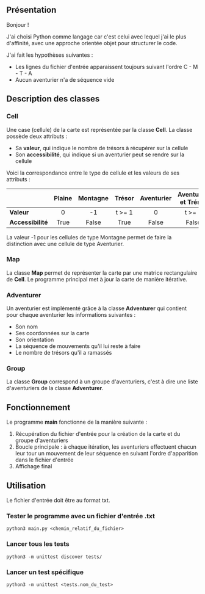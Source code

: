 ## Présentation

Bonjour ! 

J'ai choisi Python comme langage car c'est celui avec lequel j'ai le plus d'affinité, avec une approche orientée objet pour structurer le code.

J'ai fait les hypothèses suivantes : 
* Les lignes du fichier d'entrée apparaissent toujours  suivant l'ordre C - M - T - A
* Aucun aventurier n'a de séquence vide 


## Description des classes

### Cell 
    
Une case (cellule) de la carte est représentée par la classe **Cell**. La classe possède deux attributs : 
* Sa **valeur**, qui indique le nombre de trésors à récupérer sur la cellule 
* Son **accessibilité**, qui indique si un aventurier peut se rendre sur la cellule

Voici la correspondance entre le type de cellule et les valeurs de ses attributs :

|       | Plaine | Montagne | Trésor | Aventurier | Aventurier et Trésor |
|-------|:----------:|:----------:|:----------:|:----------:|:----------:|
| **Valeur** | 0  | -1  | t >= 1  | 0  | t >= 1  |
| **Accessibilité** | True  | False  | True  | False  | False  |

La valeur -1 pour les cellules de type Montagne permet de faire la distinction avec une cellule de type Aventurier. 

### Map

La classe **Map** permet de représenter la carte par une matrice rectangulaire de **Cell**. Le programme principal met à jour la carte de manière itérative. 

### Adventurer 

Un aventurier est implémenté grâce à la classe **Adventurer** qui contient pour chaque aventurier les informations suivantes :
* Son nom
* Ses coordonnées sur la carte
* Son orientation 
* La séquence de mouvements qu'il lui reste à faire
* Le nombre de trésors qu'il a ramassés

### Group 

La classe **Group** correspond à un groupe d'aventuriers, c'est à dire une liste d'aventuriers de la classe **Adventurer**.

## Fonctionnement

Le programme **main** fonctionne de la manière suivante :
1. Récupération du fichier d'entrée pour la création de la carte et du groupe d'aventuriers  
2. Boucle principale : à chaque itération, les aventuriers effectuent chacun leur tour un mouvement de leur séquence en suivant l'ordre d'apparition dans le fichier d'entrée
3. Affichage final

## Utilisation
Le fichier d'entrée doit être au format txt. 
### Tester le programme avec un fichier d'entrée .txt
```
python3 main.py <chemin_relatif_du_fichier>
```
### Lancer tous les tests
```
python3 -m unittest discover tests/
```
### Lancer un test spécifique
```
python3 -m unittest <tests.nom_du_test>
```
